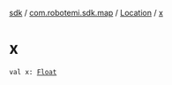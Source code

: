 [sdk](../../index.md) / [com.robotemi.sdk.map](../index.md) / [Location](index.md) / [x](./x.md)

# x

`val x: `[`Float`](https://kotlinlang.org/api/latest/jvm/stdlib/kotlin/-float/index.html)